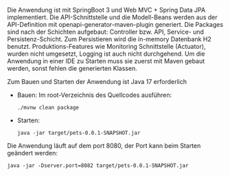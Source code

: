 Die Anwendung ist mit SpringBoot 3 und Web MVC + Spring Data JPA implementiert. 
Die API-Schnittstelle und die Modell-Beans werden aus der 
API-Definition mit openapi-generator-maven-plugin generiert. 
Die Packages sind nach der Schichten aufgebaut: Controller bzw. API, Service- und
Persistenz-Schicht. Zum Persistieren wird die in-memory Datenbank H2 benutzt.
Produktions-Features wie Monitoring Schnittstelle (Actuator), wurden nicht umgesetzt,
Logging ist auch nicht durchgehend. Um die Anwendung in einer IDE zu Starten muss sie zuerst
mit Maven gebaut werden, sonst fehlen die generierten Klassen.


Zum Bauen und Starten der Anwendung ist Java 17 erforderlich

* Bauen:
  Im root-Verzeichnis des Quellcodes ausführen:

      ./mvnw clean package
* Starten:

      java -jar target/pets-0.0.1-SNAPSHOT.jar
Die Anwendung läuft auf dem port 8080, der Port kann beim Starten geändert werden:

    java -jar -Dserver.port=8082 target/pets-0.0.1-SNAPSHOT.jar
 